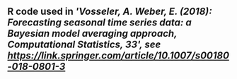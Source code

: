 ## R code used in *'Vosseler, A. Weber, E. (2018): Forecasting seasonal time series data: a Bayesian model averaging approach, Computational Statistics, 33', see https://link.springer.com/article/10.1007/s00180-018-0801-3*
